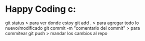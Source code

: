 # Happy Coding c:



git status > para ver donde estoy
git add . > para agregar todo lo nuevo/modificado
git commit -m "comentario del commit" > para commitear
git push > mandar los cambios al repo